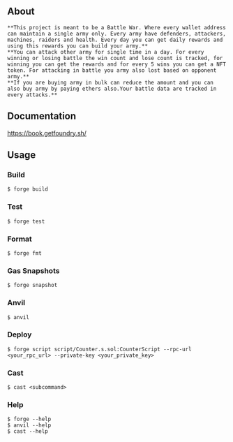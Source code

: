 ## About

    **This project is meant to be a Battle War. Where every wallet address can maintain a single army only. Every army have defenders, attackers, machines, raiders and health. Every day you can get daily rewards and using this rewards you can build your army.**
    **You can attack other army for single time in a day. For every winning or losing battle the win count and lose count is tracked, for winning you can get the rewards and for every 5 wins you can get a NFT token. For attacking in battle you army also lost based on opponent army.**
    **If you are buying army in bulk can reduce the amount and you can also buy army by paying ethers also.Your battle data are tracked in every attacks.**

## Documentation

https://book.getfoundry.sh/

## Usage

### Build

```shell
$ forge build
```

### Test

```shell
$ forge test
```

### Format

```shell
$ forge fmt
```

### Gas Snapshots

```shell
$ forge snapshot
```

### Anvil

```shell
$ anvil
```

### Deploy

```shell
$ forge script script/Counter.s.sol:CounterScript --rpc-url <your_rpc_url> --private-key <your_private_key>
```

### Cast

```shell
$ cast <subcommand>
```

### Help

```shell
$ forge --help
$ anvil --help
$ cast --help
```
